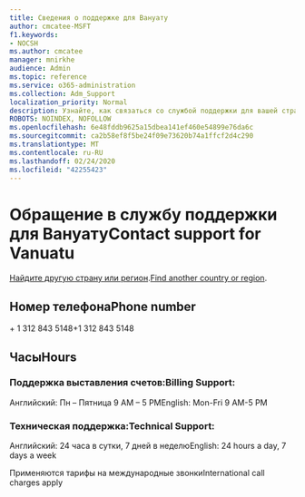 ```yaml
---
title: Сведения о поддержке для Вануату
author: cmcatee-MSFT
f1.keywords:
- NOCSH
ms.author: cmcatee
manager: mnirkhe
audience: Admin
ms.topic: reference
ms.service: o365-administration
ms.collection: Adm_Support
localization_priority: Normal
description: Узнайте, как связаться со службой поддержки для вашей страны или региона.
ROBOTS: NOINDEX, NOFOLLOW
ms.openlocfilehash: 6e48fddb9625a15dbea141ef460e54899e76da6c
ms.sourcegitcommit: ca2b58ef8f5be24f09e73620b74a1ffcf2d4c290
ms.translationtype: MT
ms.contentlocale: ru-RU
ms.lasthandoff: 02/24/2020
ms.locfileid: "42255423"
---
```

# <a name="contact-support-for-vanuatu"></a><span data-ttu-id="cf259-103">Обращение в службу поддержки для Вануату</span><span class="sxs-lookup"><span data-stu-id="cf259-103">Contact support for Vanuatu</span></span>

<span data-ttu-id="cf259-104">[Найдите другую страну или регион](../contact-support-for-business-products.md).</span><span class="sxs-lookup"><span data-stu-id="cf259-104">[Find another country or region](../contact-support-for-business-products.md).</span></span>

## <a name="phone-number"></a><span data-ttu-id="cf259-105">Номер телефона</span><span class="sxs-lookup"><span data-stu-id="cf259-105">Phone number</span></span>
<span data-ttu-id="cf259-106">+ 1 312 843 5148</span><span class="sxs-lookup"><span data-stu-id="cf259-106">+1 312 843 5148</span></span>

## <a name="hours"></a><span data-ttu-id="cf259-107">Часы</span><span class="sxs-lookup"><span data-stu-id="cf259-107">Hours</span></span>
### <a name="billing-support"></a><span data-ttu-id="cf259-108">Поддержка выставления счетов:</span><span class="sxs-lookup"><span data-stu-id="cf259-108">Billing Support:</span></span>

<span data-ttu-id="cf259-109">Английский: Пн – Пятница 9 AM – 5 PM</span><span class="sxs-lookup"><span data-stu-id="cf259-109">English: Mon-Fri 9 AM-5 PM</span></span>

### <a name="technical-support"></a><span data-ttu-id="cf259-110">Техническая поддержка:</span><span class="sxs-lookup"><span data-stu-id="cf259-110">Technical Support:</span></span>

<span data-ttu-id="cf259-111">Английский: 24 часа в сутки, 7 дней в неделю</span><span class="sxs-lookup"><span data-stu-id="cf259-111">English: 24 hours a day, 7 days a week</span></span>

<span data-ttu-id="cf259-112">Применяются тарифы на международные звонки</span><span class="sxs-lookup"><span data-stu-id="cf259-112">International call charges apply</span></span>